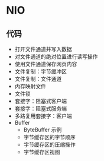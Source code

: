 #   NIO


##  代码
-   打开文件通道并写入数据
-   对文件通道的绝对位置进行读写操作
-   使用文件通道保存网页内容
-   文件复制：字节缓冲区
-   文件复制：文件通道
-   内存映射文件
-   文件锁
-   套接字：阻塞式客户端
-   套接字：阻塞式服务端
-   多路复用套接字：客户端
-   Buffer
    -   ByteBuffer 示例
    -   字节缓存区的字节顺序
    -   字节缓存区的压缩操作
    -   字节缓存区视图